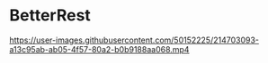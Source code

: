 # BetterRest

https://user-images.githubusercontent.com/50152225/214703093-a13c95ab-ab05-4f57-80a2-b0b9188aa068.mp4
